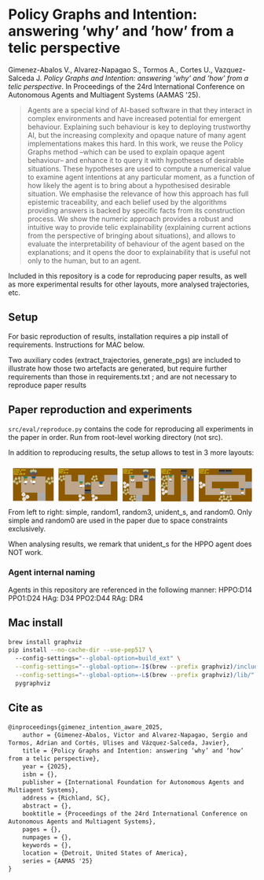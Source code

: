 # Policy Graphs and Intention: answering ’why’ and ’how’ from a telic perspective

Gimenez-Abalos V., Alvarez-Napagao S., Tormos A., Cortes U., Vazquez-Salceda J. _Policy Graphs and Intention: answering ’why’ and ’how’ from a telic perspective_. In Proceedings of the 24rd International Conference on Autonomous Agents and Multiagent Systems (AAMAS '25). 

> Agents are a special kind of AI-based software in that they interact in complex environments and have increased potential for emergent behaviour. Explaining such behaviour is key to deploying trustworthy AI, but the increasing complexity and opaque nature of many agent implementations makes this hard. In this work, we reuse the Policy Graphs method –which can be used to explain opaque agent behaviour– and enhance it to query it with hypotheses of desirable situations. These hypotheses are used to compute a numerical value to examine agent intentions at any particular moment, as a function of how likely the agent is to bring about a hypothesised desirable situation. We emphasise the relevance of how this approach has full epistemic traceability, and each belief used by the algorithms providing answers is backed by specific facts from its construction process. We show the numeric approach provides a robust and intuitive way to provide telic explainability (explaining current actions from the perspective of bringing about situations), and allows to evaluate the interpretability of behaviour of the agent based on the explanations; and it opens the door to explainability that is useful not only to the human, but to an agent.

Included in this repository is a code for reproducing paper results, as well as more experimental results for other layouts, more 
analysed trajectories, etc.

## Setup
For basic reproduction of results, installation requires a pip install of requirements. Instructions for MAC below.

Two auxiliary codes (extract_trajectories, generate_pgs) are included to illustrate how those two artefacts are
generated, but require further requirements than those in requirements.txt ; and are not necessary to reproduce
paper results

## Paper reproduction and experiments

`src/eval/reproduce.py` contains the code for reproducing all experiments in the paper in order. Run from root-level
working directory (not src).

In addition to reproducing results, the setup allows to test in 3 more layouts:

![layouts](docs/assets/layouts.png)
From left to right: simple, random1, random3, unident_s, and random0. Only simple and random0 are used in the
paper due to space constraints exclusively.

When analysing results, we remark that unident_s for the HPPO agent does NOT work.

### Agent internal naming

Agents in this repository are referenced in the following manner:
HPPO:D14
PPO1:D24
HAg: D34
PPO2:D44
RAg: DR4

## Mac install

```bash
brew install graphviz
pip install --no-cache-dir --use-pep517 \ 
  --config-settings="--global-option=build_ext" \
  --config-settings="--global-option=-I$(brew --prefix graphviz)/include/" \
  --config-settings="--global-option=-L$(brew --prefix graphviz)/lib/" \
  pygraphviz
```

## Cite as

```
@inproceedings{gimenez_intention_aware_2025,
    author = {Gimenez-Abalos, Victor and Alvarez-Napagao, Sergio and Tormos, Adrian and Cortés, Ulises and Vázquez-Salceda, Javier},
    title = {Policy Graphs and Intention: answering ‘why’ and ‘how’ from a telic perspective},
    year = {2025},
    isbn = {},
    publisher = {International Foundation for Autonomous Agents and Multiagent Systems},
    address = {Richland, SC},
    abstract = {},
    booktitle = {Proceedings of the 24rd International Conference on Autonomous Agents and Multiagent Systems},
    pages = {},
    numpages = {},
    keywords = {},
    location = {Detroit, United States of America},
    series = {AAMAS '25}
}
```
